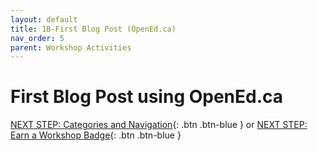 ```yaml
---
layout: default
title: 1B-First Blog Post (OpenEd.ca)
nav_order: 5
parent: Workshop Activities
---
```

# First Blog Post using OpenEd.ca

[NEXT STEP: Categories and Navigation](categories-navigation.html){: .btn .btn-blue }
or 
[NEXT STEP: Earn a Workshop Badge](informal-credentials.html){: .btn .btn-blue }
